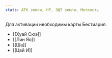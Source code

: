 ```yaml
---
stats: АТК земли, HP, ЗЩТ земли, Меткость
---
```

Для активации необходимы карты Бестиария:
- [[Хуай Сюэ]]
- [[Лин Яо]]
- [[Ша]]
- [[Цай И]]